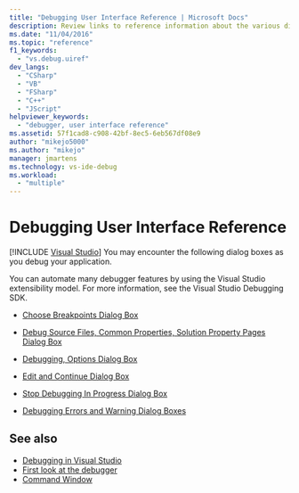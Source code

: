 ```yaml
---
title: "Debugging User Interface Reference | Microsoft Docs"
description: Review links to reference information about the various dialog boxes you might encounter in the debugging user interface of Visual Studio.
ms.date: "11/04/2016"
ms.topic: "reference"
f1_keywords:
  - "vs.debug.uiref"
dev_langs:
  - "CSharp"
  - "VB"
  - "FSharp"
  - "C++"
  - "JScript"
helpviewer_keywords:
  - "debugger, user interface reference"
ms.assetid: 57f1cad8-c908-42bf-8ec5-6eb567df08e9
author: "mikejo5000"
ms.author: "mikejo"
manager: jmartens
ms.technology: vs-ide-debug
ms.workload:
  - "multiple"
---
```

# Debugging User Interface Reference

 [!INCLUDE [Visual Studio](~/includes/applies-to-version/vs-windows-only.md)]
You may encounter the following dialog boxes as you debug your application.

 You can automate many debugger features by using the Visual Studio extensibility model. For more information, see the Visual Studio Debugging SDK.

- [Choose Breakpoints Dialog Box](../debugger/choose-breakpoints-dialog-box.md)

- [Debug Source Files, Common Properties, Solution Property Pages Dialog Box](../debugger/debug-source-files-common-properties-solution-property-pages-dialog-box.md)

- [Debugging, Options Dialog Box](../debugger/debugging-options-dialog-box.md)

- [Edit and Continue Dialog Box](../debugger/edit-and-continue-dialog-box.md)

- [Stop Debugging In Progress Dialog Box](../debugger/stop-debugging-in-progress-dialog-box.md)

- [Debugging Errors and Warning Dialog Boxes](../debugger/debugging-errors-and-warning-dialog-boxes.md)

## See also
- [Debugging in Visual Studio](../debugger/index.yml)
- [First look at the debugger](../debugger/debugger-feature-tour.md)
- [Command Window](../ide/reference/command-window.md)